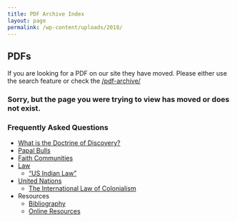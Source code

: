 ```yaml
---
title: PDF Archive Index
layout: page
permalink: /wp-content/uploads/2018/
---
```

## PDFs
If you are looking for a PDF on our site they have moved. Please either use the search feature or check the [/pdf-archive/](/pdf-archive/)

### Sorry, but the page you were trying to view has moved or does not exist.
### Frequently Asked Questions
*   [What is the Doctrine of Discovery?](/what-is-the-doctrine-of-discovery/)
*   [Papal Bulls](/papal-bulls/)
*   [Faith Communities](/faith-communities/)
*   [Law](/law/)
    *  [“US Indian Law”](/us-indian-law-panel/)
*   [United Nations](/united-nations/)
    *  [The International Law of Colonialism](/the-doctrine-of-discovery-the-international-law-of-colonialism/)
*   Resources
      *   [Bibliography](/bibliography/)
      *   [Online Resources](/online-resources/)
